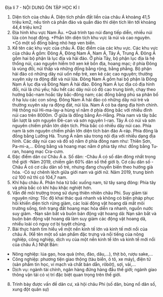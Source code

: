 Địa lí 7 - NỘI DUNG ÔN TẬP HỌC KÌ I
1. Diện tích của châu Á.
Diện tích phần đất liền của châu Á khoảng 41,5 triệu km2, nếu tính cả phần đảo và quần đảo thì diện tích lên tới khoảng 44,4 triệu km2
2. Địa hình khu vực Nam Âu.
+Quá trình tạo núi đang tiếp diễn, nhiều núi lửa còn hoạt động.
+Phần lớn diện tích khu vực là núi và cao nguyên.
+Có một số đồng bằng nhỏ hẹp ven biển.
3. Kể tên các khu vực của châu Á. Đặc điểm của các khu vực.
Các khu vực của châu Á gồm: Đông Á, Đông Nam Á, Nam Á, Tây Á, Trung Á.
Đông Á gồm hai bộ phận là lục địa và hải đảo. Ở phía Tây, bộ phận lục địa là hệ thống núi, cao nguyên hiểm trở xen kẽ bồn địa, hoang mạc; ở phía Đông là vùng đồi, núi thấp và những đồng bằng rộng, bằng phẳng. Bộ phận hải đảo có những dãy núi uốn nếp trẻ, xen kẻ các cao nguyên; thường xuyên xảy ra động đất và núi lửa.
Đông Nam Á gồm hai bộ phận là Đông Nam Á lục địa và Đông Nam Á hải đảo. Đông Nam Á lục địa có địa hình đồi, núi là chủ yếu; hầu hết các dãy núi có độ cao trung bình, chạy theo hướng bắc-nam hoắc tây bắc-đông nam; các đồng bằng phù sa phân bố ở hạ lưu các con sông. Đông Nam Á hải đảo có những dãy núi trẻ và thường xuyên xảy ra động đát, núi lửa.
Nam Á có ba dạng địa hình chính. Hệ thống núi Hi-ma-lay-a hùng vĩ nằm ở phía đông bắc với nhiều đỉnh núi cao trên 8000m. Ở giữa là đồng bằng Ấn-Hằng. Phía nam và tây bắc lần lượt là sơn nguyên Đê-can và sơn nguyên I-ran.
Tây Á có núi và sơn nguyên chiếm phần lớn diện tích. Phía bắc có nhiều dãy núi cao. Phía nam là sơn nguyên chiếm phần lớn diện tích bán đảo A-ráp. Phía đông là đồng bằng Lưỡng Hà.
Trung Á nằm sâu trong nội địa với nhiều dạng địa hình. Các dãy núi cao và đồ sộ nằm ở phía đông nam như: Thiên Sơn, Pa-mi-a,... Đồng bằng và hoang mạc nằm ở phía tây như: đồng bằng Tu-ran, hoang mạc Cra-cưm.
4. Đặc điểm dân cư  Châu Á
a. Số dân:
-Châu Á có số dân đông nhất trong thế giới
-Năm 2019, chiềm gần 60% dân số thế giới
b. Cơ cấu dân số
-Châu Á có cơ cấu dân số trẻ, nhưng đang chuyển biến theo hướng già hóa.
-Có sự chênh lệch giữa giới nam và giới nữ. Năm 2019, trung bình cứ 100 nữ thì có 104,7 nam.
5. Khí hậu châu Á.
Phân hóa từ bắc xuống nam, từ tây sang đông: Phía tây và phía bắc có khí hậu khặc nghiệt hơn.
6. Vấn đề môi trường trong sử dụng thiên nhiên châu Phi.
Suy giảm tài nguyên rừng: Tốc độ khai thác quá nhanh và không có biện pháp phục hồi khiến diện tích rừng giàm, các loài động vật hoang dã mất môi trường sống, tình trạng đất hoang mạc hóa diễn ra nhanh, nguồn nước suy giảm.
-Nạn săn bắt và buôn bán động vật hoang dã: Nạn săn bắt và buôn bán động vật hoang dã làm suy giảm các động vật hoang dã, nhiều loài có nguy cơ bị tuyệt chủng.
7. Bài thực hành tìm hiểu về một nền kinh tế lớn và kinh tế mới nổi của châu Á. (Kể tên một số sản phẩm đặc trưng và nổi tiếng của nông nghiệp, công nghiệp, dịch vụ của một nền kinh tế lớn và kinh tế mới nổi của châu Á.)
Nhật Bản:
+ Nông nghiệp: lúa gạo, hoa quả (nho, đào, dâu,...), thịt bò, rượu sake,...
+ Công nghiệp: phương tiện giao thông (tàu biển, ô tô, xe máy), điện tử (sản phẩm tin học, vi mạch và chất bán dẫn, rôbôt), sợi, vải,...
+ Dịch vụ: ngành tài chính, ngân hàng đứng hàng đầu thế giới; ngành giao thông vận tải có vị trí đặc biệt quan trọng trên thế giới.
8. Trình bày được vấn đề dân cư, xã hội châu Phi (số dân, bùng nổ dân số, xung đột quân sự)
